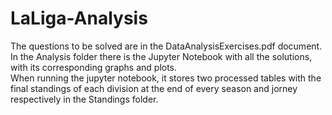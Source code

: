 # LaLiga-Analysis

The questions to be solved are in the DataAnalysisExercises.pdf document.  
In the Analysis folder there is the Jupyter Notebook with all the solutions, with its corresponding graphs and plots.  
When running the jupyter notebook, it stores two processed tables with the final standings of each division at the end of every season and jorney respectively in the Standings folder.


